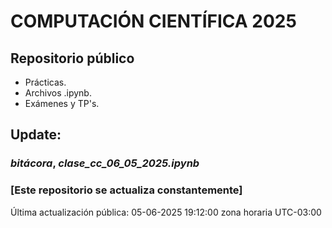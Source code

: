 # COMPUTACIÓN CIENTÍFICA 2025

## Repositorio público

- Prácticas.
- Archivos .ipynb.
- Exámenes y TP's.


## Update:
### *bitácora*, *clase_cc_06_05_2025.ipynb*


### [Este repositorio se actualiza constantemente]

Última actualización pública: 05-06-2025 19:12:00 zona horaria UTC-03:00
